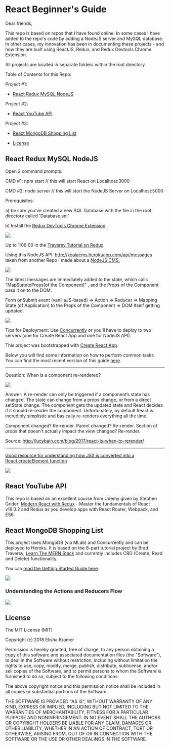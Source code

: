 <h1>React Beginner's Guide</h1>

Dear friends,

This repo is based on repos that I have found online. In some cases I have added to the repo's code by adding a NodeJS server and MySQL database. In other cases, my innovation has been in documenting these projects - and how they are built using ReactJS, Redux, and Redux Devtools Chrome Extension.

All projects are located in separate folders within the root directory.

Table of Contents for this Repo:

Project #1: 
- [React Redux MySQL NodeJS](#react-redux-mysql-nodejs)

Project #2: 
- [React YouTube API](#react-youtube-api)

Project #3:
- [React MongoDB Shopping List](#react-mongodb-shopping-list)

- [License](#license)




React Redux MySQL NodeJS
-------

Open 2 command prompts.

CMD #1: npm start // this will start React on Localhost:3000

CMD #2: node server // this will start the NodeJS Server on Localhost:5000

Prerequisites:

a) be sure you've created a new SQL Database with the file in the root directory called 'Database.sql'

b) Install the <a href="https://chrome.google.com/webstore/detail/redux-devtools/lmhkpmbekcpmknklioeibfkpmmfibljd?hl=en">Redux DevTools Chrome Extension</a>.

<img src="img/screenshot.png">

Up to 1:06:00 in the <a href="https://www.youtube.com/watch?v=93p3LxR9xfM">Traversy Tutorial on Redux</a>

Using this NodeJS API: http://koalacms.herokuapp.com/api/messages taken from another Repo I made about a <a href="https://github.com/ElishaKay/MySQL-Node-Angular">NodeJS CMS.</a>

<img src="img/redux-messages.png">


The latest messages are immediately added to the state, which calls "MapStatetoProps[of the Component]" , and the Props of the Component pass it on to the DOM.

Form onSubmit event (vanillaJS-based) => Action => Reducer => Mapping State (of Application) to the Props of the Component => DOM Itself getting updated.

<img src="img/adds-to-list.png">


Tips for Deployment: Use <a href="https://stackoverflow.com/questions/46803442/concurrently-run-express-and-create-react-app-issue">Concurrently</a> or you'll have to deploy to two servers (one for Create React App and one for NodeJS API).

This project was bootstrapped with [Create React App](https://github.com/facebookincubator/create-react-app).

Below you will find some information on how to perform common tasks.<br>
You can find the most recent version of this guide [here](https://github.com/facebookincubator/create-react-app/blob/master/packages/react-scripts/template/README.md).


------------------------

Question: When is a component re-rendered?

<img src="img/state-and-rerendering.png">

Answer: A re-render can only be triggered if a component’s state has changed. The state can change from a props change, or from a direct setState change. The component gets the updated state and React decides if it should re-render the component. Unfortunately, by default React is incredibly simplistic and basically re-renders everything all the time.

Component changed? Re-render. Parent changed? Re-render. Section of props that doesn't actually impact the view changed? Re-render.

Source: http://lucybain.com/blog/2017/react-js-when-to-rerender/

___________________________________________________

<a href="http://babeljs.io/repl">Good resource for understanding how JSX is converted into a React.createElement function</a>

<img src="img/babel-repl.JPG">

<br>


React YouTube API
-------

This repo is based on an excellent course from Udemy given by Stephen Grider: <a href=
"https://www.udemy.com/react-redux/">Modern React with Redux</a> - Master the fundamentals of React v16.3.2 and Redux as you develop apps with React Router, Webpack, and ES6. 



React MongoDB Shopping List
-------
This project uses MongoDB (via MLab) and Concurrently and can be deployed to Heroku. It is based on the 8-part tutorial project by Brad Traversy, <a href="https://www.youtube.com/watch?v=PBTYxXADG_k&list=PLillGF-RfqbbiTGgA77tGO426V3hRF9iE">Learn The MERN Stack</a> and currently includes CRD (Create, Read and Delete) functionality.

You can <a href="React-MongoDB-Shopping-List/README.md">read the Getting Started Guide here</a>.

<img src="img/project-3.JPG">

<br>

<h3>Understanding the Actions and Reducers Flow</h3>

<img src="react-reducers-flow.png">


License
-------

The MIT License (MIT)

Copyright (c) 2018 Elisha Kramer

Permission is hereby granted, free of charge, to any person obtaining a copy of this software and associated documentation files (the "Software"), to deal in the Software without restriction, including without limitation the rights to use, copy, modify, merge, publish, distribute, sublicense, and/or sell copies of the Software, and to permit persons to whom the Software is furnished to do so, subject to the following conditions:

The above copyright notice and this permission notice shall be included in all copies or substantial portions of the Software.

THE SOFTWARE IS PROVIDED "AS IS", WITHOUT WARRANTY OF ANY KIND, EXPRESS OR IMPLIED, INCLUDING BUT NOT LIMITED TO THE WARRANTIES OF MERCHANTABILITY, FITNESS FOR A PARTICULAR PURPOSE AND NONINFRINGEMENT. IN NO EVENT SHALL THE AUTHORS OR COPYRIGHT HOLDERS BE LIABLE FOR ANY CLAIM, DAMAGES OR OTHER LIABILITY, WHETHER IN AN ACTION OF CONTRACT, TORT OR OTHERWISE, ARISING FROM, OUT OF OR IN CONNECTION WITH THE SOFTWARE OR THE USE OR OTHER DEALINGS IN THE SOFTWARE.

